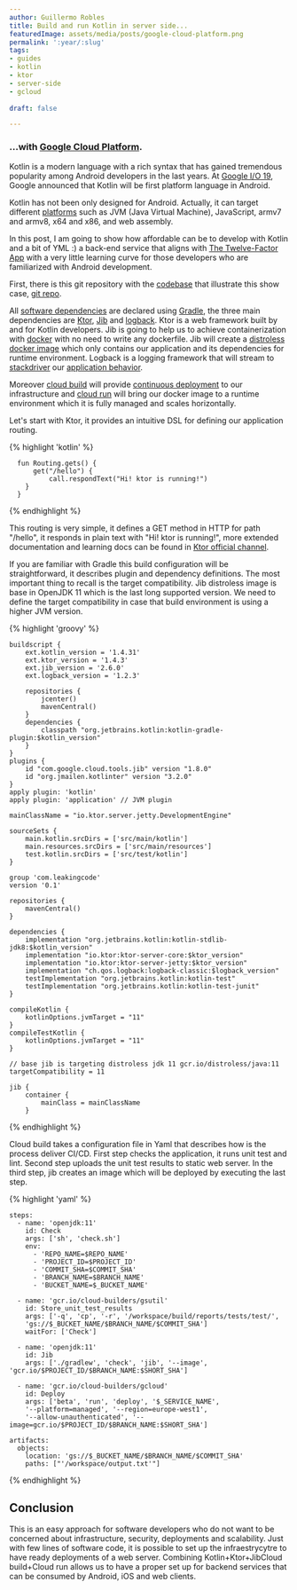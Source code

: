 ```yaml
---
author: Guillermo Robles
title: Build and run Kotlin in server side...
featuredImage: assets/media/posts/google-cloud-platform.png
permalink: ':year/:slug'
tags:
- guides
- kotlin
- ktor
- server-side
- gcloud 
  
draft: false

---
```


### ...with [Google Cloud Platform](https://cloud.google.com/).

Kotlin is a modern language with a rich syntax that has gained tremendous popularity among Android developers in the 
last years.
At [Google I/O 19](https://developer.android.com/kotlin/first), Google announced that Kotlin will be first platform
language in Android.

Kotlin has not been only designed for Android. Actually, it can target
different [platforms](https://kotlinlang.org/docs/reference/mpp-supported-platforms.html)
such as JVM (Java Virtual Machine), JavaScript, armv7 and armv8, x64 and x86, and web assembly.

In this post, I am going to show how affordable can be to develop with Kotlin and a bit of YML :) a back-end service
that aligns with [The Twelve-Factor App](https://12factor.net) with a very little learning curve for those developers 
who are familiarized with Android development.

First, there is this git repository with the [codebase](https://12factor.net/codebase) that illustrate this show case, 
[git repo](https://google.com).

All [software dependencies](https://12factor.net/dependencies) are declared using [Gradle](https://gradle.org/), the
three main dependencies are [Ktor](https://ktor.io/), [Jib](https://github.com/GoogleContainerTools/jib) and
[logback](http://logback.qos.ch/). Ktor is a web framework built by and for Kotlin developers. Jib is going to help us
to achieve containerization with [docker](https://www.docker.com/) with no need to write any dockerfile. Jib will create
a [distroless docker image](https://github.com/GoogleContainerTools/distroless)
which only contains our application and its dependencies for runtime environment.
Logback is a logging framework that will stream to [stackdriver](https://cloud.google.com/products/operations)
our [application behavior](https://12factor.net/logs).

Moreover [cloud build](https://cloud.google.com/cloud-build/) will provide
[continuous deployment](https://12factor.net/build-release-run) to our infrastructure and
[cloud run](https://cloud.google.com/run/) will bring our docker image to a runtime environment which it is fully
managed and scales horizontally.

Let's start with Ktor, it provides an intuitive DSL for defining our application routing.

{% highlight 'kotlin' %}

      fun Routing.gets() {
          get("/hello") {
              call.respondText("Hi! ktor is running!")
        }
      }

{% endhighlight %}

This routing is very simple, it defines a GET method in HTTP for path "/hello", it responds in plain text with
"Hi! ktor is running!", more extended documentation and learning docs can be found in
[Ktor official channel](https://ktor.io/learn/).

If you are familiar with Gradle this build configuration will be straightforward, it describes plugin and dependency
definitions. The most important thing to recall is the target compatibility. Jib distroless image is base in OpenJDK 11
which is the last long supported version. We need to define the target compatibility in case that build environment is
using a higher JVM version.

{% highlight 'groovy' %}

    buildscript {
        ext.kotlin_version = '1.4.31'
        ext.ktor_version = '1.4.3'
        ext.jib_version = '2.6.0'
        ext.logback_version = '1.2.3'

        repositories {
            jcenter()
            mavenCentral()
        }
        dependencies {
            classpath "org.jetbrains.kotlin:kotlin-gradle-plugin:$kotlin_version"
        }
    }
    plugins {
        id "com.google.cloud.tools.jib" version "1.8.0"
        id "org.jmailen.kotlinter" version "3.2.0"
    }
    apply plugin: 'kotlin'
    apply plugin: 'application' // JVM plugin

    mainClassName = "io.ktor.server.jetty.DevelopmentEngine"

    sourceSets {
        main.kotlin.srcDirs = ['src/main/kotlin']
        main.resources.srcDirs = ['src/main/resources']
        test.kotlin.srcDirs = ['src/test/kotlin']
    }

    group 'com.leakingcode'
    version '0.1'

    repositories {
        mavenCentral()
    }

    dependencies {
        implementation "org.jetbrains.kotlin:kotlin-stdlib-jdk8:$kotlin_version"
        implementation "io.ktor:ktor-server-core:$ktor_version"
        implementation "io.ktor:ktor-server-jetty:$ktor_version"
        implementation "ch.qos.logback:logback-classic:$logback_version"
        testImplementation "org.jetbrains.kotlin:kotlin-test"
        testImplementation "org.jetbrains.kotlin:kotlin-test-junit"
    }

    compileKotlin {
        kotlinOptions.jvmTarget = "11"
    }
    compileTestKotlin {
        kotlinOptions.jvmTarget = "11"
    }

    // base jib is targeting distroless jdk 11 gcr.io/distroless/java:11
    targetCompatibility = 11

    jib {
        container {
            mainClass = mainClassName
        }

{% endhighlight %}

Cloud build takes a configuration file in Yaml that describes how is the process deliver CI/CD. First step checks the
application, it runs unit test and lint. Second step uploads the unit test results to static web server. In the third
step, jib creates an image which will be deployed by executing the last step.

{% highlight 'yaml' %}

    steps:
      - name: 'openjdk:11'
        id: Check
        args: ['sh', 'check.sh']
        env:
          - 'REPO_NAME=$REPO_NAME'
          - 'PROJECT_ID=$PROJECT_ID'
          - 'COMMIT_SHA=$COMMIT_SHA'
          - 'BRANCH_NAME=$BRANCH_NAME'
          - 'BUCKET_NAME=$_BUCKET_NAME'
    
      - name: 'gcr.io/cloud-builders/gsutil'
        id: Store_unit_test_results
        args: ['-q', 'cp', '-r', '/workspace/build/reports/tests/test/',
        'gs://$_BUCKET_NAME/$BRANCH_NAME/$COMMIT_SHA']
        waitFor: ['Check']
    
      - name: 'openjdk:11'
        id: Jib
        args: ['./gradlew', 'check', 'jib', '--image', 'gcr.io/$PROJECT_ID/$BRANCH_NAME:$SHORT_SHA']
    
      - name: 'gcr.io/cloud-builders/gcloud'
        id: Deploy
        args: ['beta', 'run', 'deploy', '$_SERVICE_NAME',
        '--platform=managed', '--region=europe-west1',
        '--allow-unauthenticated', '--image=gcr.io/$PROJECT_ID/$BRANCH_NAME:$SHORT_SHA']
    
    artifacts:
      objects:
        location: 'gs://$_BUCKET_NAME/$BRANCH_NAME/$COMMIT_SHA'
        paths: ["'/workspace/output.txt'"]

{% endhighlight %}

## Conclusion

This is an easy approach for software developers who do not want to be concerned about infrastructure, security,
deployments and scalability. Just with few lines of software code, it is possible to set up the infraestrycytre to have 
ready deployments of a web server. 
Combining Kotlin+Ktor+JibCloud build+Cloud run allows us to have a proper set up for
backend services that can be consumed by Android, iOS and web clients.





